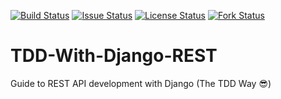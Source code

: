 [![Build Status][build status badge]][build status link] [![Issue Status][issue status badge]][issue status link] [![License Status][license status badge]][license status link] [![Fork Status][fork status badge]][fork status link]

<!-- markdownlint-disable -->

<!-- markdownlint-enable -->

[build status badge]: https://travis-ci.com/DevDHera/TDD-With-Django-REST.svg?branch=master
[build status link]: https://travis-ci.com/github/DevDHera/TDD-With-Django-REST
[issue status badge]: https://img.shields.io/github/issues/DevDHera/TDD-With-Django-REST
[issue status link]: https://github.com/DevDHera/TDD-With-Django-REST/issues
[license status badge]: https://img.shields.io/github/license/DevDHera/TDD-With-Django-REST
[license status link]: https://github.com/DevDHera/TDD-With-Django-REST/blob/master/LICENSE
[fork status badge]: https://img.shields.io/github/forks/DevDHera/TDD-With-Django-REST
[fork status link]: https://github.com/DevDHera/TDD-With-Django-REST/network/members

# TDD-With-Django-REST

Guide to REST API development with Django (The TDD Way 😎)
